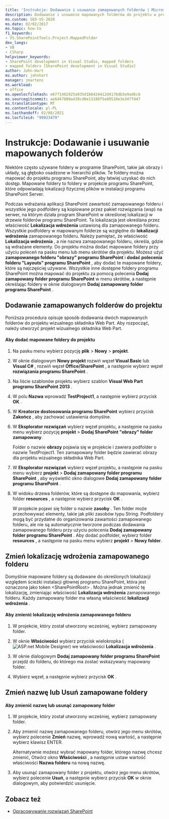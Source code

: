 ```yaml
---
title: 'Instrukcje: Dodawanie i usuwanie zamapowanych folderów | Microsoft Docs'
description: Dodawanie i usuwanie mapowanych folderów do projektu w programie SharePoint.  Zmień lokalizację wdrożenia zamapowanego folderu. Zmień nazwę lub Usuń zamapowane foldery.
ms.custom: SEO-VS-2020
ms.date: 02/02/2017
ms.topic: how-to
f1_keywords:
- VS.SharePointTools.Project.MappedFolder
dev_langs:
- VB
- CSharp
helpviewer_keywords:
- SharePoint development in Visual Studio, mapped folders
- mapped folders [SharePoint development in Visual Studio]
author: John-Hart
ms.author: johnhart
manager: jmartens
ms.workload:
- office
ms.openlocfilehash: e6771482925a935d1b6424412d4176db5e9ad6c6
ms.sourcegitcommit: ae6d47b09a439cd0e13180f5e89510e3e347fd47
ms.translationtype: MT
ms.contentlocale: pl-PL
ms.lasthandoff: 02/08/2021
ms.locfileid: "99923479"
---
```

# <a name="how-to-add-and-remove-mapped-folders"></a>Instrukcje: Dodawanie i usuwanie mapowanych folderów
  Niektóre często używane foldery w programie SharePoint, takie jak obrazy i układy, są głęboko osadzone w hierarchii plików. Te foldery można mapować do projektu programu SharePoint, aby łatwiej uzyskać do nich dostęp. Mapowane foldery to foldery w projekcie programu SharePoint, które odpowiadają lokalizacji fizycznej plików w instalacji programu SharePoint Server.

 Podczas wdrażania aplikacji SharePoint zawartość zamapowanego folderu i wszystkie jego podfoldery są kopiowane przez pakiet rozwiązania (wsp) na serwer, na którym działa program SharePoint w określonej lokalizacji w drzewie folderów programu SharePoint. Ta lokalizacja jest określana przez właściwość **Lokalizacja wdrożenia** ustawioną dla zamapowanego folderu. Wszystkie podfoldery w mapowanym folderze są względne do **lokalizacji wdrożenia** zamapowanego folderu. Należy pamiętać, że właściwość **Lokalizacja wdrożenia** , a nie nazwa zamapowanego folderu, określa, gdzie są wdrażane elementy.
Do projektu można dodać mapowane foldery przy użyciu poleceń na pasku menu lub menu skrótów dla projektu. Możesz użyć **zamapowanego folderu "obrazy" programu SharePoint** i **dodać polecenia folderu "Layouts" programu SharePoint** , aby dodać te mapowane foldery, które są najczęściej używane. Wszystkie inne dostępne foldery programu SharePoint można mapować do projektu za pomocą polecenia **Dodaj zamapowany folder programu SharePoint** w menu skrótów, a następnie określając foldery w oknie dialogowym **Dodaj zamapowany folder programu SharePoint** .

## <a name="add-mapped-folders-to-a-project"></a>Dodawanie zamapowanych folderów do projektu
 Poniższa procedura opisuje sposób dodawania dwóch mapowanych folderów do projektu wizualnego składnika Web Part. Aby rozpocząć, należy utworzyć projekt wizualnego składnika Web Part.

#### <a name="to-add-mapped-folders-to-a-project"></a>Aby dodać mapowane foldery do projektu

1. Na pasku menu wybierz pozycję **plik**  >  **Nowy**  >  **projekt**.

2. W oknie dialogowym **Nowy projekt** rozwiń węzeł **Visual Basic** lub **Visual C#** , rozwiń węzeł **Office/SharePoint** , a następnie wybierz węzeł **rozwiązania programu SharePoint** .

3. Na liście szablonów projektu wybierz szablon **Visual Web Part programu SharePoint 2013** .

4. W polu **Nazwa** wprowadź **TestProject1**, a następnie wybierz przycisk **OK** .

5. W **Kreatorze dostosowania programu SharePoint** wybierz przycisk **Zakończ** , aby zachować ustawienia domyślne.

6. W **Eksplorator rozwiązań** wybierz węzeł projektu, a następnie na pasku menu wybierz pozycję **projekt**  >  **Dodaj SharePoint "obrazy" folder zamapowany**.

     Folder o nazwie **obrazy** pojawia się w projekcie i zawiera podfolder o nazwie TestProject1. Ten zamapowany folder będzie zawierać obrazy dla projektu wizualnego składnika Web Part.

7. W **Eksplorator rozwiązań** wybierz węzeł projektu, a następnie na pasku menu wybierz **projekt**  >  **Dodaj zamapowany folder programu SharePoint** , aby wyświetlić okno dialogowe **Dodaj zamapowany folder programu SharePoint** .

8. W widoku drzewa folderów, które są dostępne do mapowania, wybierz folder **resources** , a następnie wybierz przycisk **OK** .

     W projekcie pojawi się folder o nazwie **zasoby** . Ten folder może przechowywać elementy, takie jak pliki zasobów typu String. Podfoldery mogą być przydatne do organizowania zawartości zamapowanego folderu, ale nie są automatycznie tworzone podczas dodawania zamapowanego folderu przy użyciu polecenia **Dodaj zamapowany folder programu SharePoint** . Aby dodać podfolder, wybierz folder **resources** , a następnie na pasku menu wybierz **projekt**  >  **Nowy folder**.

## <a name="change-the-deployment-location-of-a-mapped-folder"></a>Zmień lokalizację wdrożenia zamapowanego folderu
 Domyślnie mapowane foldery są dodawane do określonych lokalizacji względem ścieżki instalacji głównej programu SharePoint, która jest oznaczona jako token \<SharePointRoot> . Można jednak zmienić tę lokalizację, zmieniając właściwość **Lokalizacja wdrożenia** zamapowanego folderu. Każdy zamapowany folder ma własną właściwość **lokalizacji wdrożenia** .

#### <a name="to-change-the-deployment-location-of-a-mapped-folder"></a>Aby zmienić lokalizację wdrożenia zamapowanego folderu

1. W projekcie, który został utworzony wcześniej, wybierz zamapowany folder.

2. W oknie **Właściwości** wybierz przycisk wielokropka (![ASP.net Mobile Designer](../sharepoint/media/mwellipsis.gif "Wielokropek projektanta ASP.NET Mobile")) we właściwości **Lokalizacja wdrożenia** .

3. W oknie dialogowym **Dodaj zamapowany folder programu SharePoint** przejdź do folderu, do którego ma zostać wskazywany mapowany folder.

4. Wybierz węzeł, a następnie wybierz przycisk **OK** .

## <a name="rename-or-remove-mapped-folders"></a>Zmień nazwę lub Usuń zamapowane foldery

#### <a name="to-rename-or-remove-a-mapped-folder"></a>Aby zmienić nazwę lub usunąć zamapowany folder

1. W projekcie, który został utworzony wcześniej, wybierz zamapowany folder.

2. Aby zmienić nazwę zamapowanego folderu, otwórz jego menu skrótów, wybierz polecenie **Zmień** nazwę, wprowadź nową wartość, a następnie wybierz klawisz ENTER.

     Alternatywnie możesz wybrać mapowany folder, którego nazwę chcesz zmienić, Otwórz okno **Właściwości** , a następnie ustaw wartość właściwości **Nazwa folderu** na nową nazwę.

3. Aby usunąć zamapowany folder z projektu, otwórz jego menu skrótów, wybierz polecenie **Usuń**, a następnie wybierz przycisk **OK** w oknie dialogowym, aby potwierdzić usunięcie.

## <a name="see-also"></a>Zobacz też
- [Opracowywanie rozwiązań SharePoint](../sharepoint/developing-sharepoint-solutions.md)
